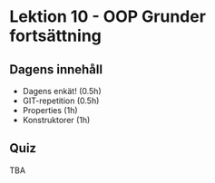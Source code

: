 # Lektion 10 - OOP Grunder fortsättning

## Dagens innehåll

* Dagens enkät! (0.5h)
* GIT-repetition (0.5h)
* Properties (1h)
* Konstruktorer (1h)

## Quiz

TBA